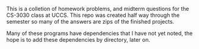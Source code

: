 This is a colletion of homework problems, and midterm questions for the CS-3030 class at UCCS.
This repo was created half way through the semester so many of the answers are zips of the finished projects.

Many of these programs have dependencies that I have not yet noted, the hope is to add these dependencies by directory, later on.
